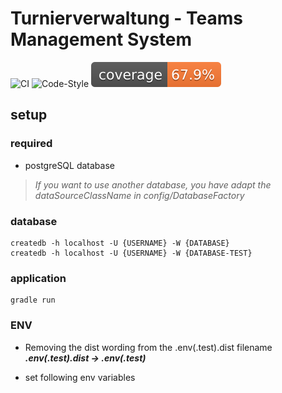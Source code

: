 # Turnierverwaltung - Teams Management System

![CI][ci]
![Code-Style][code-style]
![Coverage][coverage]

## setup

### required
- postgreSQL database

> *If you want to use another database, you have adapt the dataSourceClassName in config/DatabaseFactory*

### database
    createdb -h localhost -U {USERNAME} -W {DATABASE}
    createdb -h localhost -U {USERNAME} -W {DATABASE-TEST}

### application
    gradle run

### ENV
- Removing the dist wording from the .env(.test).dist filename\
  ***.env(.test).dist -> .env(.test)***


- set following env variables


[ci]: https://github.com/H3nSte1n/teams-management-service/workflows/CI/badge.svg?style=flat
[code-style]: https://github.com/H3nSte1n/teams-management-service/workflows/Code-Style/badge.svg?style=flat
[coverage]: https://github.com/H3nSte1n/teams-management-service/blob/main/.github/badges/jacoco.svg

